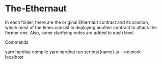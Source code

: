 # The-Ethernaut

In each folder, there are the original Ethernaut contract and its solution, which most of the times consist in deploying another contract to attack the former one. Also, some clarifying notes are added to each level. 


Commands

yarn hardhat compile
yarn hardhat run scripts/{name}.ts --network localhost
